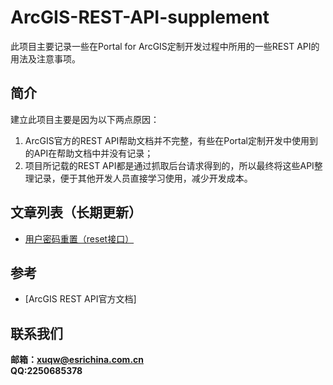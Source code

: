 # ArcGIS-REST-API-supplement
此项目主要记录一些在Portal for ArcGIS定制开发过程中所用的一些REST API的用法及注意事项。

## 简介
建立此项目主要是因为以下两点原因：   
1. ArcGIS官方的REST API帮助文档并不完整，有些在Portal定制开发中使用到的API在帮助文档中并没有记录；   
2. 项目所记载的REST API都是通过抓取后台请求得到的，所以最终将这些API整理记录，便于其他开发人员直接学习使用，减少开发成本。

## 文章列表（长期更新）
+ [用户密码重置（reset接口）](https://github.com/xuqwCloud/ArcGIS-REST-API-supplement/blob/master/article/REST-API-reset.md)

## 参考
+ [ArcGIS REST API官方文档]

## 联系我们
**邮箱：xuqw@esrichina.com.cn**   
**QQ:2250685378**

